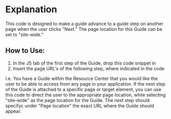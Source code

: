 # Explanation
This code is designed to make a guide advance to a guide step on another page when the user clicks "Next." The page location for this Guide can be set to "site-wide." 

## How to Use: 

1) In the JS tab of the first step of the Guide, drop this code snippet in
2) Insert the page URL's of the following step, where indicated in the code


I.e. You have a Guide within the Resource Center that you would like the user to be able to access from any page in your application. 
If the next step of the Guide is attached to a specific page or target element, you can use this code to direct the user to the appropriate page location, while selecting "site-wide" as the page location for the Guide.
The next step should specifyc under "Page location" the exact URL where the Guide should appear. 
